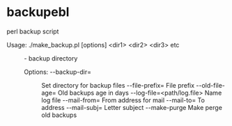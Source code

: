 # backupebl

perl backup script

Usage: ./make_backup.pl [options] \<dir1\> \<dir2\> \<dir3\> etc<br>
  <dir> - backup directory

Options:
  --backup-dir=<dir>         Set directory for backup files
  --file-prefix=<prefix>     File prefix
  --old-file-age=<days>      Old backups age in days
  --log-file=<path/log.file> Name log file
  --mail-from=<from-addr>    From address for mail
  --mail-to=<to-addr>        To address
  --mail-subj=<subject>      Letter subject
  --make-purge               Make perge old backups
